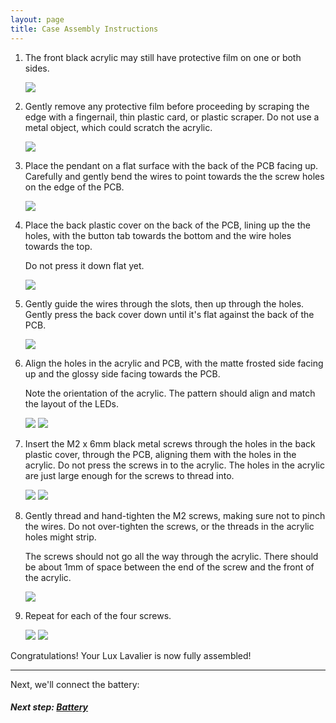 ```yaml
---
layout: page
title: Case Assembly Instructions
---
```


1. The front black acrylic may still have protective film on one or both sides.

   <img src="/assets/img/assembly/case/PXL_20220701_221516361.jpeg" class="img-thumbnail" />

1. Gently remove any protective film before proceeding by scraping the edge with a
   fingernail, thin plastic card, or plastic scraper. Do not use a metal object,
   which could scratch the acrylic.

   <img src="/assets/img/assembly/case/PXL_20220701_221601286.jpeg" class="img-thumbnail" />

1. Place the pendant on a flat surface with the back of the PCB facing up.
   Carefully and gently bend the wires to point towards the the screw holes on the edge of the PCB.

   <img src="/assets/img/assembly/case/PXL_20220915_202014998.jpg" class="img-thumbnail" />

1. Place the back plastic cover on the back of the PCB, lining up the the holes,
   with the button tab towards the bottom and the wire holes towards the top.

   Do not press it down flat yet.

   <img src="/assets/img/assembly/case/PXL_20220915_202046421.jpg" class="img-thumbnail" />

1. Gently guide the wires through the slots, then up through the holes.
   Gently press the back cover down until it's flat against the back of the PCB.

   <img src="/assets/img/assembly/case/PXL_20220915_202117215.jpg" class="img-thumbnail" />

1. Align the holes in the acrylic and PCB, with the matte frosted side facing up and
   the glossy side facing towards the PCB.

   Note the orientation of the acrylic. The pattern should align and match the layout of the LEDs.

   <img src="/assets/img/assembly/case/PXL_20220915_202215692.jpg" class="img-thumbnail" />

   <img src="/assets/img/assembly/case/PXL_20220915_202154610.jpg" class="img-thumbnail" />

1. Insert the M2 x 6mm black metal screws through the holes in the back plastic cover,
   through the PCB, aligning them with the holes in the acrylic. Do not press the screws
   in to the acrylic. The holes in the acrylic are just large enough for the screws to
   thread into.

   <img src="/assets/img/assembly/case/PXL_20220915_202302268.jpg" class="img-thumbnail" />

   <img src="/assets/img/assembly/case/PXL_20220915_202424544.jpg" class="img-thumbnail" />

1. Gently thread and hand-tighten the M2 screws, making sure not to pinch the wires.
   Do not over-tighten the screws, or the threads in the acrylic holes might strip.

   The screws should not go all the way through the acrylic. There should be about 1mm
   of space between the end of the screw and the front of the acrylic.

   <img src="/assets/img/assembly/case/PXL_20220915_202548413.jpg" class="img-thumbnail" />

1. Repeat for each of the four screws.

   <img src="/assets/img/assembly/case/PXL_20220915_202556230.jpg" class="img-thumbnail" />

   <img src="/assets/img/assembly/case/PXL_20220915_202601270.jpg" class="img-thumbnail" />

Congratulations! Your Lux Lavalier is now fully assembled!

---

Next, we'll connect the battery:

##### Next step: [Battery](/setup/battery)
